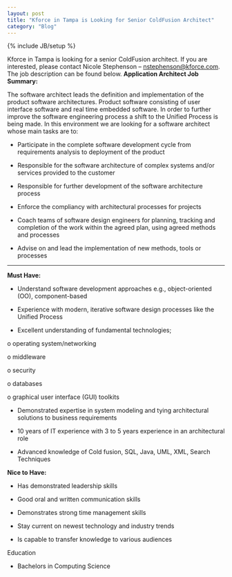 ```yaml
---
layout: post
title: "Kforce in Tampa is Looking for Senior ColdFusion Architect"
category: "Blog"
---
```

{% include JB/setup %}

Kforce in Tampa is looking for a senior ColdFusion architect. If you are interested, please contact Nicole Stephenson – nstephenson@kforce.com. The job description can be found below. **Application Architect Job Summary:**

The software architect leads the definition and implementation of the product software architectures. Product software consisting of user interface software and real time embedded software. In order to further improve the software engineering process a shift to the Unified Process is being made. In this environment we are looking for a software architect whose main tasks are to:

* Participate in the complete software development cycle from requirements analysis to deployment of the product

* Responsible for the software architecture of complex systems and/or services provided to the customer

* Responsible for further development of the software architecture process

* Enforce the compliancy with architectural processes for projects 

* Coach teams of software design engineers for planning, tracking and completion of the work within the agreed plan, using agreed methods and processes

* Advise on and lead the implementation of new methods, tools or processes

--------------------------------------------------------------------------------

**Must Have:**

* Understand software development approaches e.g., object-oriented (OO), component-based

* Experience with modern, iterative software design processes like the Unified Process

* Excellent understanding of fundamental technologies;

o operating system/networking

o middleware

o security

o databases

o graphical user interface (GUI) toolkits

* Demonstrated expertise in system modeling and tying architectural solutions to business requirements

* 10 years of IT experience with 3 to 5 years experience in an architectural role

* Advanced knowledge of Cold fusion, SQL, Java, UML, XML, Search Techniques

**Nice to Have:**

* Has demonstrated leadership skills

* Good oral and written communication skills

* Demonstrates strong time management skills

* Stay current on newest technology and industry trends

* Is capable to transfer knowledge to various audiences

Education

* Bachelors in Computing Science